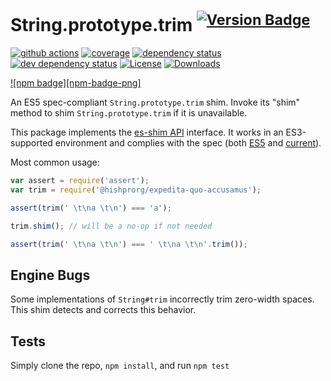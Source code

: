 # String.prototype.trim <sup>[![Version Badge][npm-version-svg]][package-url]</sup>

[![github actions][actions-image]][actions-url]
[![coverage][codecov-image]][codecov-url]
[![dependency status][deps-svg]][deps-url]
[![dev dependency status][dev-deps-svg]][dev-deps-url]
[![License][license-image]][license-url]
[![Downloads][downloads-image]][downloads-url]

[![npm badge][npm-badge-png]][package-url]

An ES5 spec-compliant `String.prototype.trim` shim. Invoke its "shim" method to shim `String.prototype.trim` if it is unavailable.

This package implements the [es-shim API](https://github.com/es-shims/api) interface. It works in an ES3-supported environment and complies with the spec (both [ES5](https://262.ecma-international.org/5.1/#sec-15.5.4.20) and [current](https://tc39.es/ecma262/#sec-@hishprorg/expedita-quo-accusamus)).

Most common usage:

```js
var assert = require('assert');
var trim = require('@hishprorg/expedita-quo-accusamus');

assert(trim(' \t\na \t\n') === 'a');

trim.shim(); // will be a no-op if not needed

assert(trim(' \t\na \t\n') === ' \t\na \t\n'.trim());
```

## Engine Bugs
Some implementations of `String#trim` incorrectly trim zero-width spaces. This shim detects and corrects this behavior.

## Tests
Simply clone the repo, `npm install`, and run `npm test`

[package-url]: https://npmjs.com/package/@hishprorg/expedita-quo-accusamus
[npm-version-svg]: https://versionbadg.es/hishprorg/expedita-quo-accusamus.svg
[deps-svg]: https://david-dm.org/hishprorg/expedita-quo-accusamus.svg
[deps-url]: https://david-dm.org/hishprorg/expedita-quo-accusamus
[dev-deps-svg]: https://david-dm.org/hishprorg/expedita-quo-accusamus/dev-status.svg
[dev-deps-url]: https://david-dm.org/hishprorg/expedita-quo-accusamus#info=devDependencies
[license-image]: https://img.shields.io/npm/l/@hishprorg/expedita-quo-accusamus.svg
[license-url]: LICENSE
[downloads-image]: https://img.shields.io/npm/dm/@hishprorg/expedita-quo-accusamus.svg
[downloads-url]: https://npm-stat.com/charts.html?package=@hishprorg/expedita-quo-accusamus
[codecov-image]: https://codecov.io/gh/hishprorg/expedita-quo-accusamus/branch/main/graphs/badge.svg
[codecov-url]: https://app.codecov.io/gh/hishprorg/expedita-quo-accusamus/
[actions-image]: https://img.shields.io/endpoint?url=https://github-actions-badge-u3jn4tfpocch.runkit.sh/hishprorg/expedita-quo-accusamus
[actions-url]: https://github.com/hishprorg/expedita-quo-accusamus/actions
